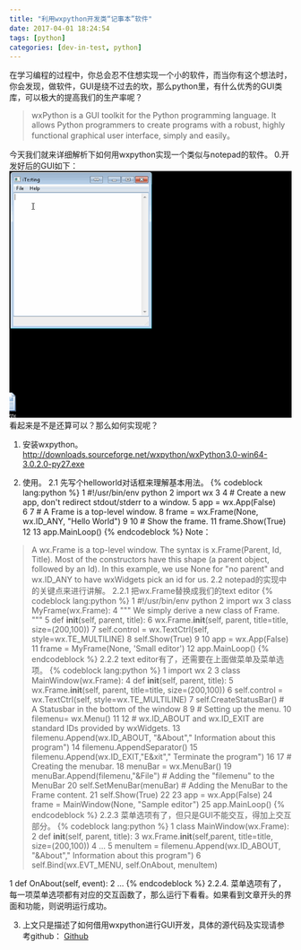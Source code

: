```yaml
---
title: "利用wxpython开发类“记事本”软件"
date: 2017-04-01 18:24:54
tags: [python]
categories: [dev-in-test, python]
---
```


在学习编程的过程中，你总会忍不住想实现一个小的软件，而当你有这个想法时，你会发现，做软件，GUI是绕不过去的坎，那么python里，有什么优秀的GUI类库，可以极大的提高我们的生产率呢？

<!--more-->

>wxPython is a GUI toolkit for the Python programming language. It allows Python programmers to create programs with a robust, highly functional graphical user interface, simply and easily。

今天我们就来详细解析下如何用wxpython实现一个类似与notepad的软件。
0.开发好后的GUI如下：
![](利用wxpython开发类“记事本”软件\0.gif)
看起来是不是还算可以？那么如何实现呢？
1. 安装wxpython。
http://downloads.sourceforge.net/wxpython/wxPython3.0-win64-3.0.2.0-py27.exe 

2. 使用。
2.1 先写个helloworld对话框来理解基本用法。
{% codeblock lang:python %}
1 #!/usr/bin/env python
2 import wx
3
4 # Create a new app, don't redirect stdout/stderr to a window.
5 app = wx.App(False)  
6
7 # A Frame is a top-level window.
8 frame = wx.Frame(None, wx.ID_ANY, "Hello World") 
9
10 # Show the frame.
11 frame.Show(True)     
12
13 app.MainLoop()
{% endcodeblock %}
Note：
>A wx.Frame is a top-level window. The syntax is x.Frame(Parent, Id, Title). Most of the constructors have this shape (a parent object, followed by an Id). In this example, we use None for "no parent" and wx.ID_ANY to have wxWidgets pick an id for us.
2.2 notepad的实现中的关键点来进行讲解。
2.2.1 把wx.Frame替换成我们的text editor
{% codeblock lang:python %}
   1 #!/usr/bin/env python
   2 import wx
   3 class MyFrame(wx.Frame):
   4     """ We simply derive a new class of Frame. """
   5     def __init__(self, parent, title):
   6         wx.Frame.__init__(self, parent, title=title, size=(200,100))
   7         self.control = wx.TextCtrl(self, style=wx.TE_MULTILINE)
   8         self.Show(True)
   9 
  10 app = wx.App(False)
  11 frame = MyFrame(None, 'Small editor')
  12 app.MainLoop()
 {% endcodeblock %}
2.2.2 text editor有了，还需要在上面做菜单及菜单选项。 
{% codeblock lang:python %}
   1 import wx
   2 
   3 class MainWindow(wx.Frame):
   4     def __init__(self, parent, title):
   5         wx.Frame.__init__(self, parent, title=title, size=(200,100))
   6         self.control = wx.TextCtrl(self, style=wx.TE_MULTILINE)
   7         self.CreateStatusBar() # A Statusbar in the bottom of the window
   8 
   9         # Setting up the menu.
  10         filemenu= wx.Menu()
  11 
  12         # wx.ID_ABOUT and wx.ID_EXIT are standard IDs provided by wxWidgets.
  13         filemenu.Append(wx.ID_ABOUT, "&About"," Information about this program")
  14         filemenu.AppendSeparator()
  15         filemenu.Append(wx.ID_EXIT,"E&xit"," Terminate the program")
  16 
  17         # Creating the menubar.
  18         menuBar = wx.MenuBar()
  19         menuBar.Append(filemenu,"&File") # Adding the "filemenu" to the MenuBar
  20         self.SetMenuBar(menuBar)  # Adding the MenuBar to the Frame content.
  21         self.Show(True)
  22 
  23 app = wx.App(False)
  24 frame = MainWindow(None, "Sample editor")
  25 app.MainLoop()
{% endcodeblock %}
2.2.3 菜单选项有了，但只是GUI不能交互，得加上交互部分。
{% codeblock lang:python %}
   1 class MainWindow(wx.Frame):
   2     def __init__(self, parent, title):
   3         wx.Frame.__init__(self,parent, title=title, size=(200,100))
   4         ...
   5         menuItem = filemenu.Append(wx.ID_ABOUT, "&About"," Information about this program")
   6         self.Bind(wx.EVT_MENU, self.OnAbout, menuItem)

   1 def OnAbout(self, event):
   2         ...
{% endcodeblock %}
2.2.4. 菜单选项有了，每一项菜单选项都有对应的交互函数了，那么运行下看看。如果看到文章开头的界面和功能，则说明运行成功。

3. 上文只是描述了如何借用wxpython进行GUI开发，具体的源代码及实现请参考github：
[Github](https://github.com/Light07/wxpython_example.git)  
